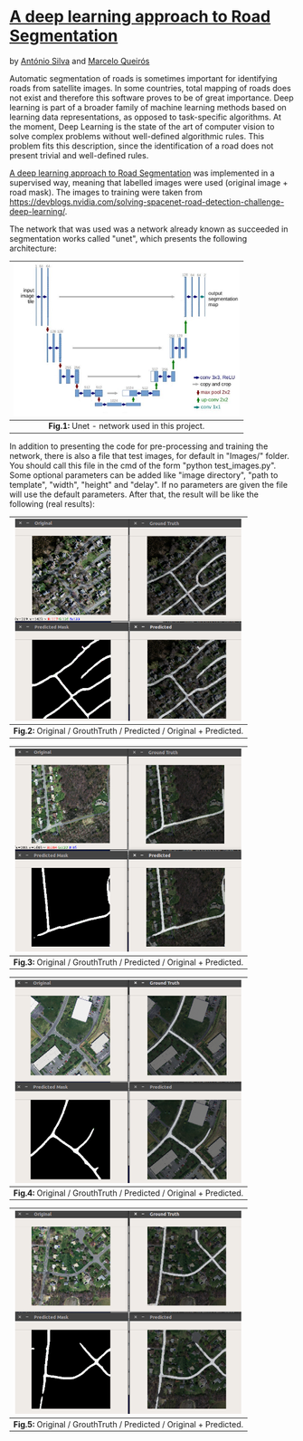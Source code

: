 # [A deep learning approach to Road Segmentation](https://github.com/marceloqueiros/DL-road-segmentation)
by [António Silva]() and [Marcelo Queirós](https://www.linkedin.com/in/marceloqueiros/)

Automatic segmentation of roads is sometimes important for identifying roads from satellite images. In some countries, total mapping of roads does not exist and therefore this software proves to be of great importance.
Deep learning is part of a broader family of machine learning methods based on learning data representations, as opposed to task-specific algorithms. At the moment, Deep Learning is the state of the art of computer vision to solve complex problems without well-defined algorithmic rules. This problem fits this description, since the identification of a road does not present trivial and well-defined rules.

[A deep learning approach to Road Segmentation](https://github.com/marceloqueiros/DL-road-segmentation) was implemented in a supervised way, meaning that labelled images were used (original image + road mask). The images to training were taken from https://devblogs.nvidia.com/solving-spacenet-road-detection-challenge-deep-learning/.


The network that was used was a network already known as succeeded in segmentation works called "unet", which presents the following architecture:

| <img src="Images_Readme/unet.jpg" alt="unet" width="400"> |
|:--:| 
| **Fig.1:** Unet - network used in this project. |

In addition to presenting the code for pre-processing and training the network, there is also a file that test images, for default in "Images/" folder. You should call this file in the cmd of the form "python test_images.py". Some optional parameters can be added like "image directory", "path to template", "width", "height" and "delay". If no parameters are given the file will use the default parameters.
After that, the result will be like the following (real results):

| <img src="Images_Readme/1.png" alt="prediction" width="400"> |
|:--:| 
| **Fig.2:** Original / GrouthTruth / Predicted / Original + Predicted. |

| <img src="Images_Readme/2.png" alt="prediction" width="400"> |
|:--:| 
| **Fig.3:** Original / GrouthTruth / Predicted / Original + Predicted. |

| <img src="Images_Readme/3.png" alt="prediction" width="400"> |
|:--:| 
| **Fig.4:** Original / GrouthTruth / Predicted / Original + Predicted. |

| <img src="Images_Readme/4.png" alt="prediction" width="400"> |
|:--:| 
| **Fig.5:** Original / GrouthTruth / Predicted / Original + Predicted. |
